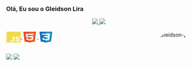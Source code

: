 ###  Olá, Eu sou o Gleidson Lira

<div align="center">
  <a href="https://github.com/GleidsonLira">
  <img height="150em" src="https://github-readme-stats.vercel.app/api?username=gleidsonlira&show_icons=true&theme=default&include_all_commits=true&count_private=true"/>
  <img height="150em" src="https://github-readme-stats.vercel.app/api/top-langs/?username=gleidsonlira&layout=compact&langs_count=7&theme=default"/>
</div>
<div style="display: inline_block"><br>
  <img align="center" alt="Gleidson-Js" height="30" width="40" src="https://raw.githubusercontent.com/devicons/devicon/master/icons/javascript/javascript-plain.svg">
  <img align="center" alt="Gleidson-HTML" height="30" width="40" src="https://raw.githubusercontent.com/devicons/devicon/master/icons/html5/html5-original.svg">
  <img align="center" alt="Gleidson-CSS" height="30" width="40" src="https://raw.githubusercontent.com/devicons/devicon/master/icons/css3/css3-original.svg">
  <img align="right" alt="Gleidson-pic" height="150" style="border-radius:50px;" src="https://media1.giphy.com/media/dWesBcTLavkZuG35MI/giphy.gif">
</div>
  
  ##
 
<div> 
  <a href = "mailto:lira.spfc@gmail.com"><img src="https://img.shields.io/badge/-Gmail-%23333?style=for-the-badge&logo=gmail&logoColor=white" target="_blank"></a>
  <a href="https://www.linkedin.com/in/gleidson-lira/" target="_blank"><img src="https://img.shields.io/badge/-LinkedIn-%230077B5?style=for-the-badge&logo=linkedin&logoColor=white" target="_blank"></a> 
</div>
